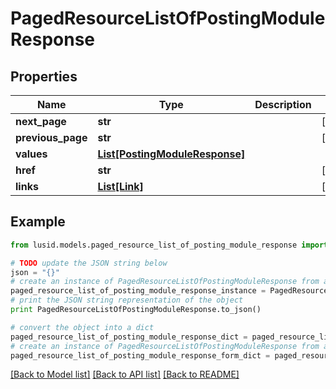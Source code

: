 # PagedResourceListOfPostingModuleResponse


## Properties
Name | Type | Description | Notes
------------ | ------------- | ------------- | -------------
**next_page** | **str** |  | [optional] 
**previous_page** | **str** |  | [optional] 
**values** | [**List[PostingModuleResponse]**](PostingModuleResponse.md) |  | 
**href** | **str** |  | [optional] 
**links** | [**List[Link]**](Link.md) |  | [optional] 

## Example

```python
from lusid.models.paged_resource_list_of_posting_module_response import PagedResourceListOfPostingModuleResponse

# TODO update the JSON string below
json = "{}"
# create an instance of PagedResourceListOfPostingModuleResponse from a JSON string
paged_resource_list_of_posting_module_response_instance = PagedResourceListOfPostingModuleResponse.from_json(json)
# print the JSON string representation of the object
print PagedResourceListOfPostingModuleResponse.to_json()

# convert the object into a dict
paged_resource_list_of_posting_module_response_dict = paged_resource_list_of_posting_module_response_instance.to_dict()
# create an instance of PagedResourceListOfPostingModuleResponse from a dict
paged_resource_list_of_posting_module_response_form_dict = paged_resource_list_of_posting_module_response.from_dict(paged_resource_list_of_posting_module_response_dict)
```
[[Back to Model list]](../README.md#documentation-for-models) [[Back to API list]](../README.md#documentation-for-api-endpoints) [[Back to README]](../README.md)


